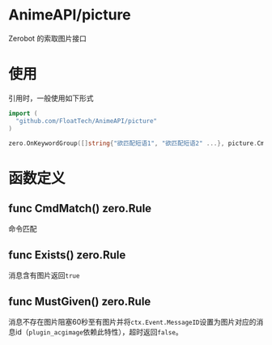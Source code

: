 # AnimeAPI/picture
Zerobot 的索取图片接口
# 使用
引用时，一般使用如下形式
```go
import (
  "github.com/FloatTech/AnimeAPI/picture"
)

zero.OnKeywordGroup([]string{"欲匹配短语1", "欲匹配短语2" ...}, picture.CmdMatch(), picture.MustGiven())
```
# 函数定义
## func CmdMatch() zero.Rule
命令匹配
## func Exists() zero.Rule
消息含有图片返回`true`
## func MustGiven() zero.Rule
消息不存在图片阻塞60秒至有图片并将`ctx.Event.MessageID`设置为图片对应的消息id（`plugin_acgimage`依赖此特性），超时返回`false`。
